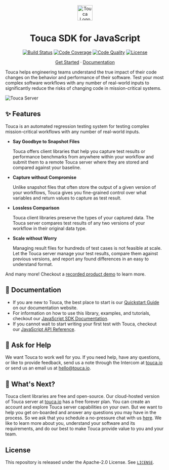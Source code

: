 <div align="center">
  <a href="https://touca.io" target="_blank" rel="noopener">
    <img alt="Touca Logo" height="48px" src="https://touca.io/logo/touca-logo-w-text.svg" />
  </a>
  <h1>Touca SDK for JavaScript</h1>
  <p>
    <a href="" target="_blank" rel="noopener"><img alt="Build Status" src="https://img.shields.io/github/workflow/status/trytouca/touca-js/touca-js-main" /></a>
    <a href="https://app.codecov.io/gh/trytouca/touca-js" target="_blank" rel="noopener"><img alt="Code Coverage" src="https://img.shields.io/codecov/c/github/trytouca/touca-js" /></a>
    <a href="https://app.codacy.com/gh/trytouca/touca-js" target="_blank" rel="noopener"><img alt="Code Quality" src="https://img.shields.io/codacy/grade/dca09feb49f142468bdd864a8015a53f" /></a>
    <a href="https://github.com/trytouca/touca-js/blob/main/LICENSE" target="_blank" rel="noopener"><img alt="License" src="https://img.shields.io/github/license/trytouca/touca-js" /></a>
  </p>
  <p>
    <a href="https://app.touca.io" target="_blank" rel="noopener">Get Started</a>
    <span> &middot; </span>
    <a href="https://docs.touca.io/api/js-sdk" target="_blank" rel="noopener">Documentation</a>
  </p>
</div>

Touca helps engineering teams understand the true impact of their code changes
on the behavior and performance of their software.
Test your most complex software workflows with any number of real-world inputs
to significantly reduce the risks of changing code in mission-critical systems.

![Touca Server](https://gblobscdn.gitbook.com/assets%2F-MWzZns5gcbaOLND3iQY%2F-MbwEQRnyNCcNhCOZail%2F-MbwFdJnPRjj4AxZb5a9%2Fpic1.png?alt=media&token=53187b81-7358-4701-95e6-b3e420dd10bd)

## ✨ Features

Touca is an automated regression testing system for testing complex
mission-critical workflows with any number of real-world inputs.

  * **Say Goodbye to Snapshot Files**

    Touca offers client libraries that help you capture test results or
    performance benchmarks from anywhere within your workflow and submit
    them to a remote Touca server where they are stored and compared
    against your baseline.

  * **Capture without Compromise**

    Unlike snapshot files that often store the output of a given version
    of your workflows, Touca gives you fine-grained control over what
    variables and return values to capture as test result.

  * **Lossless Comparison**

    Touca client libraries preserve the types of your captured data. The
    Touca server compares test results of any two versions of your workflow
    in their original data type.

  * **Scale without Worry**

    Managing result files for hundreds of test cases is not feasible at
    scale. Let the Touca server manage your test results, compare them
    against previous versions, and report any found differences in an easy
    to understand format.

And many more! Checkout a [recorded product demo][youtube] to learn more.

## 📖 Documentation

* If you are new to Touca, the best place to start is our
  [Quickstart Guide][docs-quickstart] on our documentation website.
* For information on how to use this library, examples, and tutorials,
  checkout our [JavaScript SDK Documentation][docs-js].
* If you cannot wait to start writing your first test with Touca,
  checkout our [JavaScript API Reference][docs-js-api].

## 🙋 Ask for Help

We want Touca to work well for you. If you need help, have any questions, or
like to provide feedback, send us a note through the Intercom at [touca.io] or
send us an email us at [hello@touca.io](mailto:hello@touca.io).

## 💸 What's Next?

Touca client libraries are free and open-source. Our cloud-hosted version of
Touca server at [touca.io] has a free forever plan. You can create an account
and explore Touca server capabilities on your own. But we want to help you
get on-boarded and answer any questions you may have in the process.
So we ask that you schedule a no-pressure chat with us [here][calendly].
We like to learn more about you, understand your software and its requirements,
and do our best to make Touca provide value to you and your team.

## License

This repository is released under the Apache-2.0 License. See [`LICENSE`][license].

[touca.io]: https://touca.io
[calendly]: https://calendly.com/ghorbanzade/30min
[youtube]: https://www.youtube.com/channel/UCAGugoQDJY3wdMuqETTOvIA
[license]: https://github.com/trytouca/touca-js/blob/main/LICENSE

[docs-quickstart]: https://docs.touca.io/getting-started/quickstart
[docs-js]: https://docs.touca.io/api/js-sdk
[docs-js-api]: https://app.touca.io/docs/clients/js/api.html
